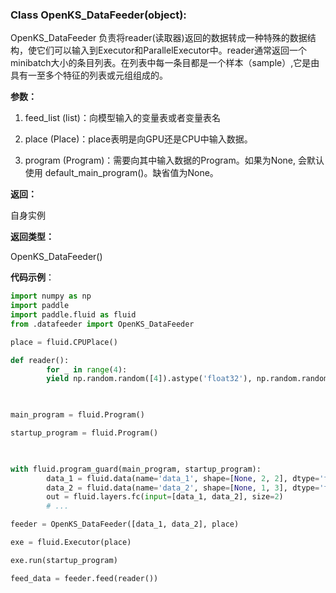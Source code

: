 ### Class OpenKS_DataFeeder(object):

OpenKS_DataFeeder 负责将reader(读取器)返回的数据转成一种特殊的数据结构，使它们可以输入到Executor和ParallelExecutor中。reader通常返回一个minibatch大小的条目列表。在列表中每一条目都是一个样本（sample）,它是由具有一至多个特征的列表或元组组成的。

**参数：**

1. feed_list (list)：向模型输入的变量表或者变量表名

2. place (Place)：place表明是向GPU还是CPU中输入数据。

3. program (Program)：需要向其中输入数据的Program。如果为None, 会默认使用 default_main_program()。缺省值为None。

**返回：**

自身实例

**返回类型：**

OpenKS_DataFeeder()

**代码示例**：

```python
import numpy as np
import paddle
import paddle.fluid as fluid
from .datafeeder import OpenKS_DataFeeder

place = fluid.CPUPlace()

def reader():
		for _ in range(4):
		yield np.random.random([4]).astype('float32'), np.random.random([3]).astype('float32'),

 

main_program = fluid.Program()

startup_program = fluid.Program()

 

with fluid.program_guard(main_program, startup_program):
		data_1 = fluid.data(name='data_1', shape=[None, 2, 2], dtype='float32')
		data_2 = fluid.data(name='data_2', shape=[None, 1, 3], dtype='float32')
		out = fluid.layers.fc(input=[data_1, data_2], size=2)
		# ...

feeder = OpenKS_DataFeeder([data_1, data_2], place)

exe = fluid.Executor(place)

exe.run(startup_program)

feed_data = feeder.feed(reader())
```